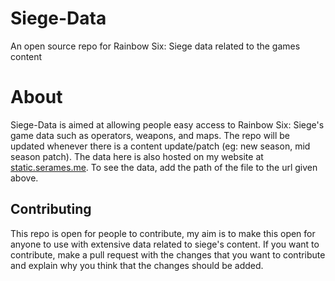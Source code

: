 # Siege-Data
An open source repo for Rainbow Six: Siege data related to the games content

# About
Siege-Data is aimed at allowing people easy access to Rainbow Six: Siege's game data such as operators, weapons, and maps.
The repo will be updated whenever there is a content update/patch (eg: new season, mid season patch).
The data here is also hosted on my website at [static.serames.me](https://static.serames.me/r6). 
To see the data, add the path of the file to the url given above.

## Contributing
This repo is open for people to contribute, my aim is to make this open for anyone to use with extensive data related to siege's content.
If you want to contribute, make a pull request with the changes that you want to contribute and 
explain why you think that the changes should be added.
